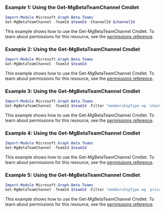 ### Example 1: Using the Get-MgBetaTeamChannel Cmdlet
```powershell
Import-Module Microsoft.Graph.Beta.Teams
Get-MgBetaTeamChannel -TeamId $teamId -ChannelId $channelId
```
This example shows how to use the Get-MgBetaTeamChannel Cmdlet.
To learn about permissions for this resource, see the [permissions reference](/graph/permissions-reference).
### Example 2: Using the Get-MgBetaTeamChannel Cmdlet
```powershell
Import-Module Microsoft.Graph.Beta.Teams
Get-MgBetaTeamChannel -TeamId $teamId
```
This example shows how to use the Get-MgBetaTeamChannel Cmdlet.
To learn about permissions for this resource, see the [permissions reference](/graph/permissions-reference).
### Example 3: Using the Get-MgBetaTeamChannel Cmdlet
```powershell
Import-Module Microsoft.Graph.Beta.Teams
Get-MgBetaTeamChannel -TeamId $teamId -Filter "membershipType eq 'shared'" 
```
This example shows how to use the Get-MgBetaTeamChannel Cmdlet.
To learn about permissions for this resource, see the [permissions reference](/graph/permissions-reference).
### Example 4: Using the Get-MgBetaTeamChannel Cmdlet
```powershell
Import-Module Microsoft.Graph.Beta.Teams
Get-MgBetaTeamChannel -TeamId $teamId
```
This example shows how to use the Get-MgBetaTeamChannel Cmdlet.
To learn about permissions for this resource, see the [permissions reference](/graph/permissions-reference).
### Example 5: Using the Get-MgBetaTeamChannel Cmdlet
```powershell
Import-Module Microsoft.Graph.Beta.Teams
Get-MgBetaTeamChannel -TeamId $teamId -Filter "membershipType eq 'private'" 
```
This example shows how to use the Get-MgBetaTeamChannel Cmdlet.
To learn about permissions for this resource, see the [permissions reference](/graph/permissions-reference).

